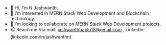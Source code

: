 - 👋 Hi, I’m N.Jashwanth.
- 👀 I’m interested in MERN Stack Web Development and Blockchain technology.
- 💞️ I’m looking to collaborate on MERN Stack Web Development projects.
- 📫 Reach me Via mail: jashwanthbablu18@gmail.com , LinkedIn: (linkedin.com/in/jashwanthn)

<!---
Jashwanthbablu18/Jashwanthbablu18 is a ✨ special ✨ repository because its `README.md` (this file) appears on your GitHub profile.
You can click the Preview link to take a look at your changes.
--->
